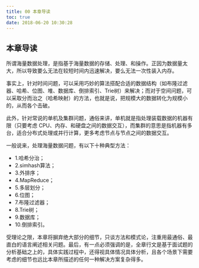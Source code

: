 ```yaml
---
title: 00 本章导读
toc: true
date: 2018-06-20 10:30:28
---
```

## 本章导读

所谓海量数据处理，是指基于海量数据的存储、处理、和操作。正因为数据量太大，所以导致要么无法在较短时间内迅速解决，要么无法一次性装入内存。

事实上，针对时间问题，可以采用巧妙的算法搭配合适的数据结构（如布隆过滤器、哈希、位图、堆、数据库、倒排索引、Trie树）来解决；而对于空间问题，可以采取分而治之（哈希映射）的方法，也就是说，把规模大的数据转化为规模小的，从而各个击破。

此外，针对常说的单机及集群问题，通俗来讲，单机就是指处理装载数据的机器有限（只要考虑 CPU、内存、和硬盘之间的数据交互），而集群的意思是指机器有多台，适合分布式处理或并行计算，更多考虑节点与节点之间的数据交互。

一般说来，处理海量数据问题，有以下十种典型方法：
 - 1.哈希分治；
 - 2.simhash算法；
 - 3.外排序；
 - 4.MapReduce；
 - 5.多层划分；
 - 6.位图；
 - 7.布隆过滤器；
 - 8.Trie树；
 - 9.数据库；
 - 10.倒排索引。
 
受理论之限，本章将摒弃绝大部分的细节，只谈方法和模式论，注重用最通俗、最直白的语言阐述相关问题。最后，有一点必须强调的是，全章行文是基于面试题的分析基础之上的，具体实践过程中，还得视具体情况具体分析，且各个场景下需要考虑的细节也远比本章所描述的任何一种解决方案复杂得多。

